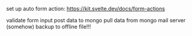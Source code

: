 set up auto form action:
https://kit.svelte.dev/docs/form-actions

validate form input
post data to mongo
pull data from mongo
mail server (somehow)
backup to offline file!!!